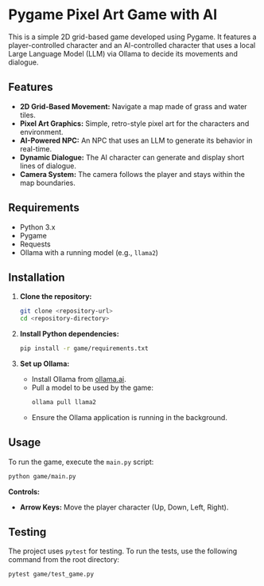 # Pygame Pixel Art Game with AI

This is a simple 2D grid-based game developed using Pygame. It features a player-controlled character and an AI-controlled character that uses a local Large Language Model (LLM) via Ollama to decide its movements and dialogue.

## Features

*   **2D Grid-Based Movement:** Navigate a map made of grass and water tiles.
*   **Pixel Art Graphics:** Simple, retro-style pixel art for the characters and environment.
*   **AI-Powered NPC:** An NPC that uses an LLM to generate its behavior in real-time.
*   **Dynamic Dialogue:** The AI character can generate and display short lines of dialogue.
*   **Camera System:** The camera follows the player and stays within the map boundaries.

## Requirements

*   Python 3.x
*   Pygame
*   Requests
*   Ollama with a running model (e.g., `llama2`)

## Installation

1.  **Clone the repository:**
    ```bash
    git clone <repository-url>
    cd <repository-directory>
    ```

2.  **Install Python dependencies:**
    ```bash
    pip install -r game/requirements.txt
    ```

3.  **Set up Ollama:**
    *   Install Ollama from [ollama.ai](https://ollama.ai/).
    *   Pull a model to be used by the game:
        ```bash
        ollama pull llama2
        ```
    *   Ensure the Ollama application is running in the background.

## Usage

To run the game, execute the `main.py` script:

```bash
python game/main.py
```

**Controls:**
*   **Arrow Keys:** Move the player character (Up, Down, Left, Right).

## Testing

The project uses `pytest` for testing. To run the tests, use the following command from the root directory:

```bash
pytest game/test_game.py
```